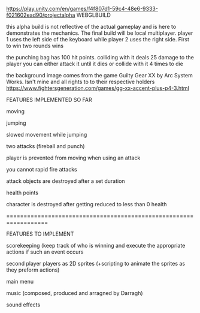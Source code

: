 https://play.unity.com/en/games/f4f807d1-59c4-48e6-9333-f021602ead90/projectalpha WEBGLBUILD

this alpha build is not reflective of the actual gameplay and is here to demonstrates the mechanics. The final build will be local multiplayer. player 1 uses the left side of the keyboard while player 2 uses the right side. First to win two rounds wins

the punching bag has 100 hit points. colliding with it deals 25 damage to the player
you can either attack it until it dies or collide with it 4 times to die

the background image comes from the game Guilty Gear XX by Arc System Works. Isn't mine and all rights to to their respective holders 
https://www.fightersgeneration.com/games/gg-xx-accent-plus-p4-3.html

FEATURES IMPLEMENTED SO FAR


moving 

jumping

slowed movement while jumping

two attacks (fireball and punch)

player is prevented from moving when using an attack

you cannot rapid fire attacks 

attack objects are destroyed after a set duration

health points

character is destroyed after getting reduced to less than 0 health

==================================================================

FEATURES TO IMPLEMENT

scorekeeping (keep track of who is winning and execute the appropriate actions if such an event occurs

second player
players as 2D sprites (+scripting to animate the sprites as they preform actions)

main menu 

music (composed, produced and arragned by Darragh)

sound effects


